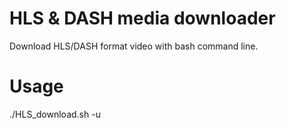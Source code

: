 # HLS & DASH media downloader 
Download HLS/DASH format video with bash command line.

# Usage
./HLS_download.sh -u <URL>
